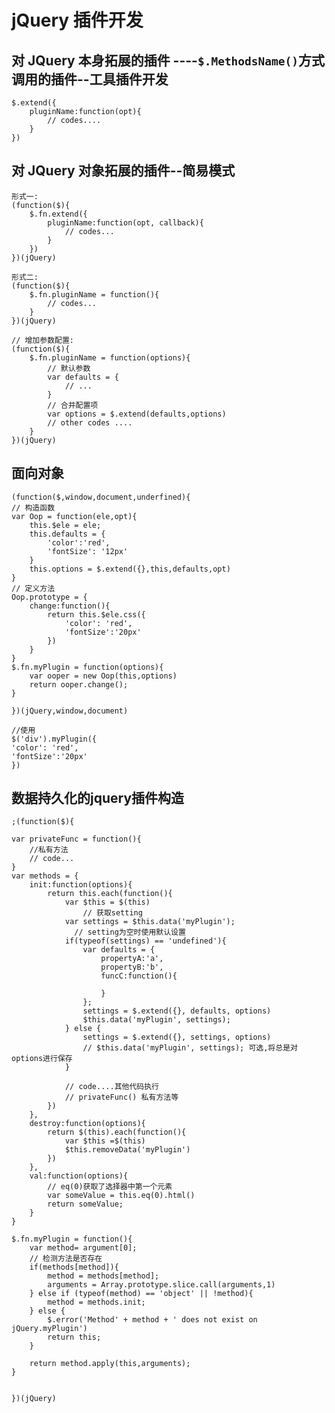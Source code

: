 # jQuery 插件开发

## 对 JQuery 本身拓展的插件 ----`$.MethodsName()`方式调用的插件--工具插件开发

    $.extend({
        pluginName:function(opt){
            // codes....
        }
    })

## 对 JQuery 对象拓展的插件--简易模式

    形式一:
    (function($){
        $.fn.extend({
            pluginName:function(opt, callback){
                // codes...
            }
        })
    })(jQuery)

    形式二:
    (function($){
        $.fn.pluginName = function(){
            // codes...
        }
    })(jQuery)

    // 增加参数配置:
    (function($){
        $.fn.pluginName = function(options){
            // 默认参数
            var defaults = {
                // ...
            }
            // 合并配置项
            var options = $.extend(defaults,options)
            // other codes ....    
        }
    })(jQuery)

## 面向对象

    (function($,window,document,underfined){
    // 构造函数
    var Oop = function(ele,opt){
        this.$ele = ele;
        this.defaults = {
            'color':'red',
            'fontSize': '12px'
        }
        this.options = $.extend({},this,defaults,opt)
    }
    // 定义方法
    Oop.prototype = {
        change:function(){
            return this.$ele.css({
                'color': 'red',
                'fontSize':'20px' 
            })
        }
    }
    $.fn.myPlugin = function(options){
        var ooper = new Oop(this,options) 
        return ooper.change();
    }

    })(jQuery,window,document)

    //使用
    $('div').myPlugin({
    'color': 'red',
    'fontSize':'20px' 
    })

## 数据持久化的jquery插件构造

    ;(function($){

    var privateFunc = function(){
        //私有方法
        // code...
    }
    var methods = {
        init:function(options){
            return this.each(function(){
                var $this = $(this)
                    // 获取setting
                var settings = $this.data('myPlugin');
                  // setting为空时使用默认设置
                if(typeof(settings) == 'undefined'){
                    var defaults = {
                        propertyA:'a',
                        propertyB:'b',
                        funcC:function(){

                        }
                    };
                    settings = $.extend({}, defaults, options)
                    $this.data('myPlugin', settings);
                } else {
                    settings = $.extend({}, settings, options)
                    // $this.data('myPlugin', settings); 可选,将总是对options进行保存
                }

                // code....其他代码执行
                // privateFunc() 私有方法等
            })
        },
        destroy:function(options){
            return $(this).each(function(){
                var $this =$(this)
                $this.removeData('myPlugin')
            })
        },
        val:function(options){
            // eq(0)获取了选择器中第一个元素
            var someValue = this.eq(0).html()
            return someValue;
        }
    }

    $.fn.myPlugin = function(){
        var method= argument[0];
        // 检测方法是否存在
        if(methods[method]){
            method = methods[method];
            arguments = Array.prototype.slice.call(arguments,1)
        } else if (typeof(method) == 'object' || !method){
            method = methods.init;
        } else {
            $.error('Method' + method + ' does not exist on jQuery.myPlugin')
            return this;
        }

        return method.apply(this,arguments);
    }


    })(jQuery)